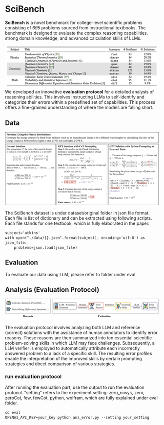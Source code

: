# SciBench


**SciBench** is a novel benchmark for college-level scientific problems consisting of _695_
problems sourced from instructional textbooks. The benchmark is designed to evaluate the complex reasoning capabilities,
strong domain knowledge, and advanced calculation skills of LLMs. 

![Alt text](assets/table.jpeg)
We developed an innovative **evaluation protocol** for a detailed analysis of reasoning abilities. This
involves instructing LLMs to self-identify and categorize their errors within a predefined set of
capabilities. This process offers a fine-grained understanding of where the models are falling short.

## Data
![Alt text](assets/example.jpg)

The SciBench dataset is under dataset/original folder in json file format. Each file is list of dictionary and can be extracted using following scripts.
Each file stands for one textbook, which is fully elaborated in the paper. 

```
subject='atkins'
with open("./data/{}.json".format(subject), encoding='utf-8') as json_file:
    problems=json.load(json_file)

```

## Evaluation
To evaluate our data using LLM, please refer to folder under eval

## Analysis (Evaluation Protocol)
![Alt text](assets/pipeline.jpg)

The evaluation protocol involves analyzing both LLM
and reference (correct) solutions with the assistance of human annotators to identify error reasons.
These reasons are then summarized into ten essential scientific problem-solving skills in which LLM
may face challenges. Subsequently, a LLM verifier is employed to automatically attribute each
incorrectly answered problem to a lack of a specific skill. The resulting error profiles enable the
interpretation of the improved skills by certain prompting strategies and direct comparison of various
strategies.
### run evaluation protocol
After running the evaluation part, use the output to run the evaluation protocol. "setting" refers to the experiment setting: zero_nosys, zero, zeroCot, few, fewCot, python, wolfram, which are fully explained under eval folder.
```
cd eval
OPENAI_API_KEY=your_key python ana_error.py --setting your_setting 
```


